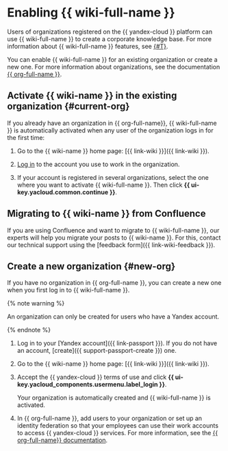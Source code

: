 # Enabling {{ wiki-full-name }}

Users of organizations registered on the {{ yandex-cloud }} platform can use {{ wiki-full-name }} to create a corporate knowledge base. For more information about {{ wiki-full-name }} features, see [{#T}](overview.md).

You can enable {{ wiki-full-name }} for an existing organization or create a new one. For more information about organizations, see the documentation [{{ org-full-name }}](../organization/).

## Activate {{ wiki-name }} in the existing organization {#current-org}

If you already have an organization in {{ org-full-name}}, {{ wiki-full-name }} is automatically activated when any user of the organization logs in for the first time:

1. Go to the {{ wiki-name }} home page: [{{ link-wiki }}]({{ link-wiki }}).

1. [Log in](login.md) to the account you use to work in the organization.

1. If your account is registered in several organizations, select the one where you want to activate {{ wiki-full-name }}. Then click **{{ ui-key.yacloud.common.continue }}**.

## Migrating to {{ wiki-name }} from Confluence

If you are using Confluence and want to migrate to {{ wiki-full-name }}, our experts will help you migrate your posts to {{ wiki-name }}. For this, contact our technical support using the [feedback form]({{ link-wiki-feedback }}).

## Create a new organization {#new-org}

If you have no organization in {{ org-full-name }}, you can create a new one when you first log in to {{ wiki-full-name }}.

{% note warning %}

An organization can only be created for users who have a Yandex account.

{% endnote %}

1. Log in to your [Yandex account]({{ link-passport }}). If you do not have an account, [create]({{ support-passport-create }}) one.

1. Go to the {{ wiki-name }} home page: [{{ link-wiki }}]({{ link-wiki }}).

1. Accept the {{ yandex-cloud }} terms of use and click **{{ ui-key.yacloud_components.usermenu.label_login }}**.

   Your organization is automatically created and {{ wiki-full-name }} is activated.

1. In {{ org-full-name }}, add users to your organization or set up an identity federation so that your employees can use their work accounts to access {{ yandex-cloud }} services. For more information, see the [{{ org-full-name}} documentation](../organization/operations/manage-users.md).
